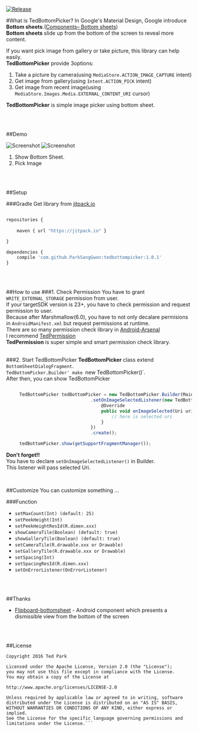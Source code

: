  [![Release](https://jitpack.io/v/ParkSangGwon/TedBottomPicker.svg)](https://jitpack.io/ParkSangGwon/TedBottomPicker)


#What is TedBottomPicker?
In Google's Material Design, Google introduce **Bottom sheets**.([Components– Bottom sheets](https://material.google.com/components/bottom-sheets.html))<br/>
**Bottom sheets** slide up from the bottom of the screen to reveal more content.

If you want pick image from gallery or take picture, this library can help easily.<br/>
**TedBottomPicker** provide 3options: <br/>

1. Take a picture by camera(using `MediaStore.ACTION_IMAGE_CAPTURE` intent)
2. Get image from gallery(using `Intent.ACTION_PICK` intent)
3. Get image from recent image(using `MediaStore.Images.Media.EXTERNAL_CONTENT_URI` cursor)


**TedBottomPicker** is simple image picker using bottom sheet.

<br/><br/>



##Demo

![Screenshot](https://github.com/ParkSangGwon/TedBottomPicker/blob/master/ScreenShot2.jpeg?raw=true)    ![Screenshot](https://github.com/ParkSangGwon/TedBottomPicker/blob/master/ScreenShot.gif?raw=true)    
           
           
1. Show Bottom Sheet.
2. Pick Image


<br/><br/>


##Setup


###Gradle
Get library from  [jitpack.io](https://jitpack.io/)
```javascript

repositories {
    
    maven { url "https://jitpack.io" }

}

dependencies {
    compile 'com.github.ParkSangGwon:tedbottompicker:1.0.1'
}

```



<br/><br/>



##How to use
###1. Check Permission
You have to grant `WRITE_EXTERNAL_STORAGE` permission from user.<br/>
If your targetSDK version is 23+, you have to check permission and request permission to user.<br/>
Because after Marshmallow(6.0), you have to not only decalare permisions in `AndroidManifest.xml` but request permissions at runtime.<br/>
There are so many permission check library in [Android-Arsenal](http://android-arsenal.com/tag/235?sort=rating)<br/>
I recommend [TedPermission](https://github.com/ParkSangGwon/TedPermission)<br/>
**TedPermission** is super simple and smart permission check library.<br/>
<br/>


###2. Start TedBottomPicker
**TedBottomPicker** class extend `BottomSheetDialogFragment`.<br/>
`TedBottomPicker.Builder' make `new TedBottomPicker()`.<br/>
After then, you can show TedBottomPicker<br/>


```javascript

     TedBottomPicker tedBottomPicker = new TedBottomPicker.Builder(MainActivity.this)
                                .setOnImageSelectedListener(new TedBottomPicker.OnImageSelectedListener() {
                                    @Override
                                    public void onImageSelected(Uri uri) {
                                        // here is selected uri
                                    }
                                })
                                .create();

     tedBottomPicker.show(getSupportFragmentManager());
```


**Don't forget!!**<br/>
You have to declare `setOnImageSelectedListener()` in Builder.<br/>
This listener will pass selected Uri.<br/>




<br/>

##Customize
You can customize something ...<br />

###Function

* `setMaxCount(Int) (default: 25)`
* `setPeekHeight(Int)`
* `setPeekHeightResId(R.dimen.xxx)`
* `showCameraTile(Boolean) (default: true)`
* `showGalleryTile(Boolean) (default: true)`
* `setCameraTile(R.drawable.xxx or Drawable)`
* `setGalleryTile(R.drawable.xxx or Drawable)`
* `setSpacing(Int)`
* `setSpacingResId(R.dimen.xxx)`
* `setOnErrorListener(OnErrorListener)`


<br/><br/>



##Thanks 
* [Flipboard-bottomsheet](https://github.com/Flipboard/bottomsheet) - Android component which presents a dismissible view from the bottom of the screen




<br/><br/>


##License 
 ```code
Copyright 2016 Ted Park

Licensed under the Apache License, Version 2.0 (the "License");
you may not use this file except in compliance with the License.
You may obtain a copy of the License at

http://www.apache.org/licenses/LICENSE-2.0

Unless required by applicable law or agreed to in writing, software
distributed under the License is distributed on an "AS IS" BASIS,
WITHOUT WARRANTIES OR CONDITIONS OF ANY KIND, either express or implied.
See the License for the specific language governing permissions and
limitations under the License.```
